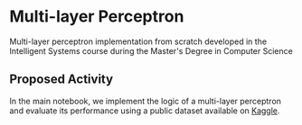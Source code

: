 # Multi-layer Perceptron

Multi-layer perceptron implementation from scratch developed in the Intelligent Systems course during the Master's Degree in Computer Science

## Proposed Activity

In the main notebook, we implement the logic of a multi-layer perceptron and evaluate its performance using a public dataset available on [Kaggle](https://www.kaggle.com/datasets/danielfernandon/web-page-phishing-dataset).
